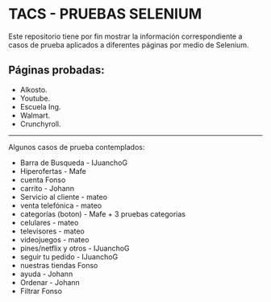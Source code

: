 # TACS - PRUEBAS SELENIUM
Este repositorio tiene por fin mostrar la información correspondiente a casos de prueba aplicados a diferentes páginas por medio de Selenium.

## Páginas probadas:

- Alkosto.
- Youtube.
- Escuela Ing.
- Walmart.
- Crunchyroll.
_____________________________________________

Algunos casos de prueba contemplados: 

- Barra de Busqueda - IJuanchoG
- Hiperofertas - Mafe
- cuenta Fonso
- carrito - Johann
- Servicio al cliente - mateo
- venta telefónica - mateo
- categorías (boton) - Mafe + 3 pruebas categorias
- celulares  - mateo
- televisores - mateo
- videojuegos - mateo
- pines/netflix y otros - IJuanchoG
- seguir tu pedido - IJuanchoG
- nuestras tiendas Fonso
- ayuda - Johann
- Ordenar - Johann
- Filtrar Fonso

